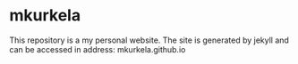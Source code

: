 mkurkela
========

This repository is a my personal website. The site is generated by jekyll and
can be accessed in address: mkurkela.github.io
